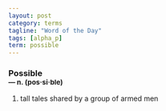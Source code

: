 ```yaml
---
layout: post
category: terms
tagline: "Word of the Day"
tags: [alpha_p]
term: possible
---
```


<h3>Possible<br/> <small>&mdash; n. (pos<span>&middot;</span>si<span>&middot;</span>ble)</small></h3>
<p><ol><li>tall tales shared by a group of armed men</li>
</ol></p>
